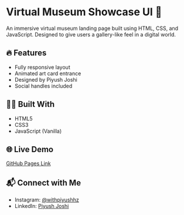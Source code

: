 # Virtual Museum Showcase UI 🎨

An immersive virtual museum landing page built using HTML, CSS, and JavaScript. Designed to give users a gallery-like feel in a digital world.

## 🔥 Features
- Fully responsive layout
- Animated art card entrance
- Designed by Piyush Joshi
- Social handles included

## 👨‍💻 Built With
- HTML5
- CSS3
- JavaScript (Vanilla)

## 🌐 Live Demo
[GitHub Pages Link](#) <!-- Add your link after deployment -->

## 📬 Connect with Me
- Instagram: [@withpiyushhz](https://www.instagram.com/withpiyushhz?igsh=bm9ubHJ5cWF2c2tw)
- LinkedIn: [Piyush Joshi](https://www.linkedin.com/in/piyush-joshi-4aa81a265)
